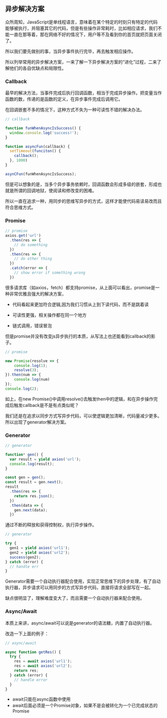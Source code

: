 ## 异步解决方案

众所周知，JavaScript是单线程语言，意味着在某个特定的时刻只有特定的代码能够被执行，并阻塞其它的代码，但是有些操作非常耗时，比如相应请求，我们不能一直在那等着，那在网络不好的情况下，用户等不及看到你的首页就把页面关闭了。

所以我们要先做别的事，当异步事件执行完毕，再去触发相应操作。

所以列举常用的异步解决方案，一来了解一下异步解决方案的“进化”过程，二来了解他们的各自优缺点和局限性。

### Callback
最早的解决方法，当事件完成后执行回调函数，相当于完成异步操作。把变量当作函数的数，传递的是函数的定义，在异步事件完成后调用它。

在回调嵌套不多的情况下，这种方式不失为一种可读性不错的解决办法。

```javascript
// callback

function funWhenAsyncIsSuccess() {
  window.console.log('success!');
}

function asyncFun(callback) {
  setTimeout(funciton() {
    callback();
  }, 1000)
}

asynCFun(funWhenAsyncIsSuccess);
```

但是可以想象的是，当多个异步事务依赖时，回调函数会形成多级的嵌套，形成也就是所谓的回调地狱，使阅读和修改变的困难。

所以一直在追求一种，用同步的思维写异步的方式，这样才能使代码易读易改而且符合思维方式。

### Promise

```javascript
// promise
axios.get('url')
  .then(res => {
    // do something
  })
  .then(res => {
    // do other thing
  })
  .catch(error => {
    // show error if something wrong
  })
```

很多请求库（如axios，fetch）都支持promise，从上面可以看出，promise是一种非常优雅且强大的解决方案，

- 代码看起来更加符合逻辑,因为我们习惯从上到下读代码，而不是跳着读

- 可读性更强，相关操作都在同一个地方

- 链式调用，错误冒泡

但是promise并没有改变js异步执行的本质，从写法上也还能看到callback的影子。

```javascript
// promise

new Promise(resolve => {
    console.log(1);
    resolve(3);
}).then(num => {
    console.log(num)
});
console.log(2);
```

如上，在new Promise()中调用resolve()去触发then中的逻辑，和在异步操作完成后触发callback是不是有点类似呢？

我们还是在追求以同步方式写异步代码，可以使逻辑更加清晰，代码量减少更多。所以出现了generator解决方案。

### Generator

```javascript
// generator

function* gen() {
  var result = yield axios('url');
  console.log(result);
}

const gen = gen();
const result = gen.next();
result
  .then(res => {
    return res.json();
  })
  .then(data => {
    gen.next(data);
  })
```

通过不断的释放和获得控制权，执行异步操作。

```javascript
// generator

try {
  gen1 = yield axios('url1');
  gen2 = yield axios('url2');
  success(gen2);
} catch (error) {
  // handle err
}
```

Generator需要一个自动执行器配合使用，实现正常思维下的异步处理，有了自动执行器，异步请求可以用同步的方式写异步代码，直接将请求全部写在一起。

缺点很明显了，理解难度变大了，而且需要一个自动执行器来配合使用。

### Async/Await

本质上来讲，async/await可以说是generator的语法糖，内置了自动执行器。

改造一下上面的例子：

```javascript
// async/await

async function getRes() {
  try {
    res = await axios('url1');
    res = await axios('url2');
    return res;
  } catch (error) {
    // handle error
  }
}
```

- await只能在async函数中使用
- await后面必须是一个Promise对象，如果不是会被转化为一个已完成状态的Promise